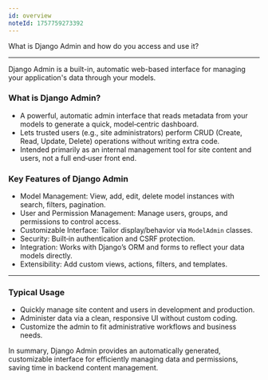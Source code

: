 ```yaml
---
id: overview
noteId: 1757759273392
---
```


What is Django Admin and how do you access and use it?

---

Django Admin is a built-in, automatic web-based interface for managing your application's data through your models.

### What is Django Admin?
- A powerful, automatic admin interface that reads metadata from your models to generate a quick, model‑centric dashboard.
- Lets trusted users (e.g., site administrators) perform CRUD (Create, Read, Update, Delete) operations without writing extra code.
- Intended primarily as an internal management tool for site content and users, not a full end‑user front end.

### Key Features of Django Admin
- Model Management: View, add, edit, delete model instances with search, filters, pagination.
- User and Permission Management: Manage users, groups, and permissions to control access.
- Customizable Interface: Tailor display/behavior via `ModelAdmin` classes.
- Security: Built‑in authentication and CSRF protection.
- Integration: Works with Django’s ORM and forms to reflect your data models directly.
- Extensibility: Add custom views, actions, filters, and templates.

---

### Typical Usage
- Quickly manage site content and users in development and production.
- Administer data via a clean, responsive UI without custom coding.
- Customize the admin to fit administrative workflows and business needs.

In summary, Django Admin provides an automatically generated, customizable interface for efficiently managing data and permissions, saving time in backend content management.